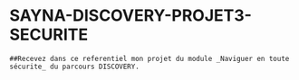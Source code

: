 # SAYNA-DISCOVERY-PROJET3-SECURITE
    ##Recevez dans ce referentiel mon projet du module _Naviguer en toute sécurite_ du parcours DISCOVERY.
  

